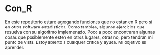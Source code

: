 # Con_R
En este repositorio estare agregando funciones que no estan en R pero si en otros software estadisticos.
Como tambien, algunos ejercicios que resuelva con su algoritmo implemenado.
Poco a poco encontraran algunas cosas que posiblemente esten en otros lugares, otras no, pero tendran mi punto de vista.
Estoy abierto a cualquier critica y ayuda. Mi objetivo es aprender.
